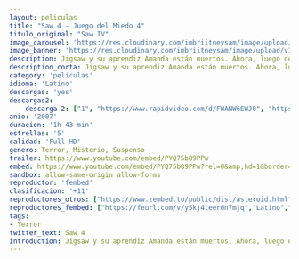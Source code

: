 ```yaml
---
layout: peliculas
title: "Saw 4 - Juego del Miedo 4"
titulo_original: "Saw IV"
image_carousel: 'https://res.cloudinary.com/imbriitneysam/image/upload/v1544143663/saw4-poster-min.jpg'
image_banner: 'https://res.cloudinary.com/imbriitneysam/image/upload/v1544143663/saw4-banner-min.jpg'
description: Jigsaw y su aprendiz Amanda están muertos. Ahora, luego de hacerse público el asesinato de la detective Kerry, dos agentes del FBI, el Agente Strahn y el Agente Pérez, llegan a la aterrorizada comunidad para ayudar al veterano detective Hoffman a examinar minuciosamente los restos grisáceos que quedaron de Jigsaw, y así resolver el rompecabezas. Sin embargo, cuando el Comandante Rigg, perteneciente a la brigada especial SWAT, es secuestrado y empujado dentro del juego, contará con tan solo noventa minutos para triunfar en una serie de trampas dementes y salvar a un viejo amigo o enfrentar las consecuencias mortales...
description_corta: Jigsaw y su aprendiz Amanda están muertos. Ahora, luego de hacerse público el asesinato de la detective Kerry, dos agentes del FBI, el Agente Strahn y el Agente Pérez, llegan a la aterrorizada comunidad para ayudar al veterano detective Hoffman a...
category: 'peliculas'
idioma: 'Latino'
descargas: 'yes'
descargas2:
    descarga-2: ["1", "https://www.rapidvideo.com/d/FWANW6EWJ0", "https://www.google.com/s2/favicons?domain=www.rapidvideo.com","RapidVideo","https://res.cloudinary.com/imbriitneysam/image/upload/v1541473684/mexico.png", "Latino", "Full HD"]
anio: '2007'
duracion: '1h 43 min'
estrellas: '5'
calidad: 'Full HD'
genero: Terror, Misterio, Suspenso
trailer: https://www.youtube.com/embed/PYQ75b89PPw
embed: https://www.youtube.com/embed/PYQ75b89PPw?rel=0&amp;hd=1&border=0&wmode=opaque&enablejsapi=1&modestbranding=1&controls=1&showinfo=1
sandbox: allow-same-origin allow-forms
reproductor: 'fembed'
clasificacion: '+11'
reproductores_otros: ["https://www.zembed.to/public/dist/asteroid.html?id=dc81363c6dcf4fdf26384944acc3c762&title=Saw%204","Latino","https://gdriveplayer.me/embed2.php?link=SUIhhc3c%252BlUi5q%252Bi%252FluBmA1uCw1DXAL1H0ZiP8mS0tYi6tzZhcESFdaorzIuWym96PesfDJ1fiae3LY2azcplRVLlEQ8%252B7udpPTFCOq%252BV7I1d5rGE6f9S%252BPPICrCiXfS2HypPXT%252Fj22%252BjYeoMhte%252BqFLOmLTHGo1OZIWDNwoOpntBp9uXQcG1gLF4SMIimb%252FNMjgVm9yg1jM9wVgFw2Pia","Latino","https://movcloud.net/embed/oc-lnuoHe2th","Latino"]
reproductores_fembed: ["https://feurl.com/v/y5kj4teer0n7mjq","Latino","https://feurl.com/v/x4jzqs54ddwd3eg","Latino"]
tags:
- Terror
twitter_text: Saw 4
introduction: Jigsaw y su aprendiz Amanda están muertos. Ahora, luego de hacerse público el asesinato de la detective Kerry, dos agentes del FBI, el Agente Strahn y el Agente Pérez, llegan a la aterrorizada comunidad para ayudar al veterano detective Hoffman a...
---
```



 







